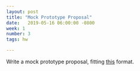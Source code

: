 ```yaml
---
layout: post
title: "Mock Prototype Proposal"
date:   2019-05-16 06:00:00 -0800
week: 1
number: 3
tags: hw

---
```


Write a mock prototype proposal, fitting [this]({{site.url}}2019/05/16/proposals.html) format.
